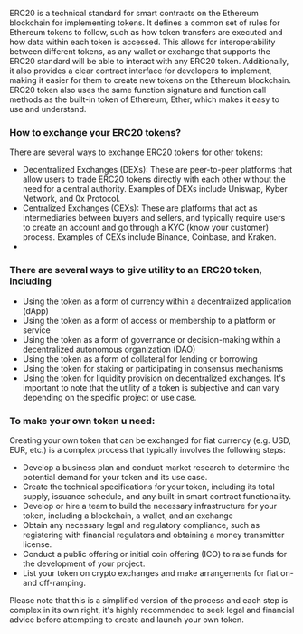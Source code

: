 ERC20 is a technical standard for smart contracts on the Ethereum blockchain for implementing tokens. It defines a common set of rules for Ethereum tokens to follow, such as how token transfers are executed and how data within each token is accessed. This allows for interoperability between different tokens, as any wallet or exchange that supports the ERC20 standard will be able to interact with any ERC20 token. Additionally, it also provides a clear contract interface for developers to implement, making it easier for them to create new tokens on the Ethereum blockchain. ERC20 token also uses the same function signature and function call methods as the built-in token of Ethereum, Ether, which makes it easy to use and understand.

### How to exchange your ERC20 tokens?
There are several ways to exchange ERC20 tokens for other tokens:
* Decentralized Exchanges (DEXs): These are peer-to-peer platforms that allow users to trade ERC20 tokens directly with each other without the need for a central authority. Examples of DEXs include Uniswap, Kyber Network, and 0x Protocol.
* Centralized Exchanges (CEXs): These are platforms that act as intermediaries between buyers and sellers, and typically require users to create an account and go through a KYC (know your customer) process. Examples of CEXs include Binance, Coinbase, and Kraken.
* 

### There are several ways to give utility to an ERC20 token, including
* Using the token as a form of currency within a decentralized application (dApp)
* Using the token as a form of access or membership to a platform or service
* Using the token as a form of governance or decision-making within a decentralized autonomous organization (DAO)
* Using the token as a form of collateral for lending or borrowing
* Using the token for staking or participating in consensus mechanisms
* Using the token for liquidity provision on decentralized exchanges.
It's important to note that the utility of a token is subjective and can vary depending on the specific project or use case.

### To make your own token u need: 
Creating your own token that can be exchanged for fiat currency (e.g. USD, EUR, etc.) is a complex process that typically involves the following steps:

* Develop a business plan and conduct market research to determine the potential demand for your token and its use case.
* Create the technical specifications for your token, including its total supply, issuance schedule, and any built-in smart contract functionality.
* Develop or hire a team to build the necessary infrastructure for your token, including a blockchain, a wallet, and an exchange
* Obtain any necessary legal and regulatory compliance, such as registering with financial regulators and obtaining a money transmitter license.
* Conduct a public offering or initial coin offering (ICO) to raise funds for the development of your project.
* List your token on crypto exchanges and make arrangements for fiat on- and off-ramping.

Please note that this is a simplified version of the process and each step is complex in its own right, it's highly recommended to seek legal and financial advice before attempting to create and launch your own token.

